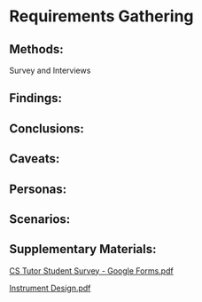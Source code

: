 # Requirements Gathering

## Methods:

Survey and Interviews

## Findings:

## Conclusions:

## Caveats:

## Personas:

## Scenarios:

## Supplementary Materials:

[CS Tutor Student Survey - Google Forms.pdf](artifacts/CS.Tutor.Student.Survey.-.Google.Forms.pdf)

[Instrument Design.pdf](artifacts/Instrument.Design.pdf)
